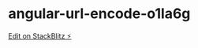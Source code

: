 # angular-url-encode-o1la6g

[Edit on StackBlitz ⚡️](https://stackblitz.com/edit/angular-url-encode-o1la6g)